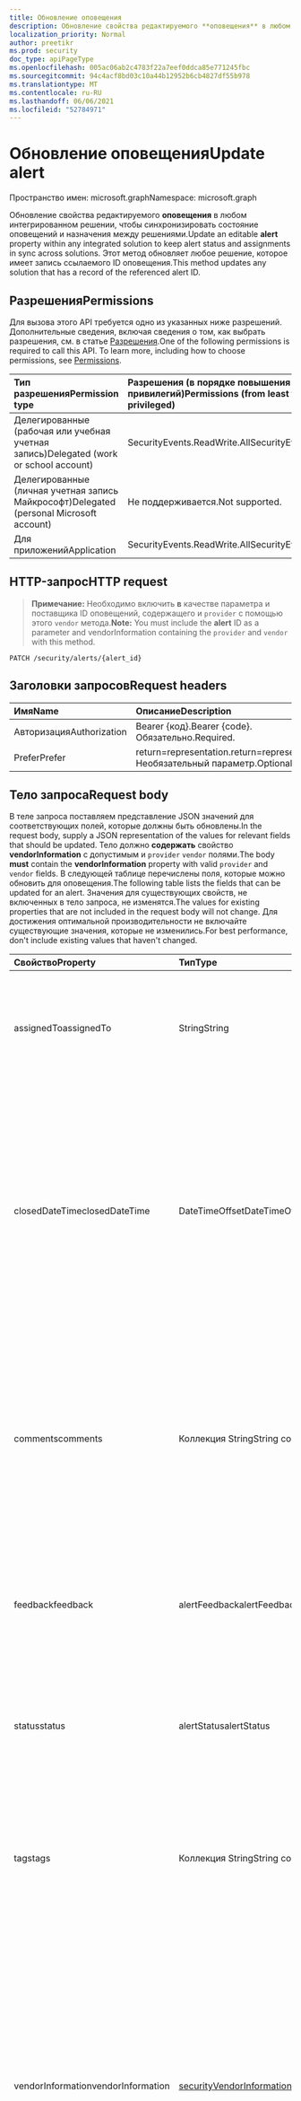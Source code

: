 ```yaml
---
title: Обновление оповещения
description: Обновление свойства редактируемого **оповещения** в любом интегрированном решении, чтобы синхронизировать состояние оповещений и назначения между решениями. Этот метод обновляет любое решение, которое имеет запись ссылаемого ID оповещения.
localization_priority: Normal
author: preetikr
ms.prod: security
doc_type: apiPageType
ms.openlocfilehash: 005ac06ab2c4783f22a7eef0ddca85e771245fbc
ms.sourcegitcommit: 94c4acf8bd03c10a44b12952b6cb4827df55b978
ms.translationtype: MT
ms.contentlocale: ru-RU
ms.lasthandoff: 06/06/2021
ms.locfileid: "52784971"
---
```

# <a name="update-alert"></a><span data-ttu-id="635f2-104">Обновление оповещения</span><span class="sxs-lookup"><span data-stu-id="635f2-104">Update alert</span></span>

<span data-ttu-id="635f2-105">Пространство имен: microsoft.graph</span><span class="sxs-lookup"><span data-stu-id="635f2-105">Namespace: microsoft.graph</span></span>

<span data-ttu-id="635f2-106">Обновление свойства редактируемого **оповещения** в любом интегрированном решении, чтобы синхронизировать состояние оповещений и назначения между решениями.</span><span class="sxs-lookup"><span data-stu-id="635f2-106">Update an editable **alert** property within any integrated solution to keep alert status and assignments in sync across solutions.</span></span> <span data-ttu-id="635f2-107">Этот метод обновляет любое решение, которое имеет запись ссылаемого ID оповещения.</span><span class="sxs-lookup"><span data-stu-id="635f2-107">This method updates any solution that has a record of the referenced alert ID.</span></span>

## <a name="permissions"></a><span data-ttu-id="635f2-108">Разрешения</span><span class="sxs-lookup"><span data-stu-id="635f2-108">Permissions</span></span>

<span data-ttu-id="635f2-p103">Для вызова этого API требуется одно из указанных ниже разрешений. Дополнительные сведения, включая сведения о том, как выбрать разрешения, см. в статье [Разрешения](/graph/permissions-reference).</span><span class="sxs-lookup"><span data-stu-id="635f2-p103">One of the following permissions is required to call this API. To learn more, including how to choose permissions, see [Permissions](/graph/permissions-reference).</span></span>

| <span data-ttu-id="635f2-111">Тип разрешения</span><span class="sxs-lookup"><span data-stu-id="635f2-111">Permission type</span></span>                        | <span data-ttu-id="635f2-112">Разрешения (в порядке повышения привилегий)</span><span class="sxs-lookup"><span data-stu-id="635f2-112">Permissions (from least to most privileged)</span></span> |
|:---------------------------------------|:------------------------------------|
| <span data-ttu-id="635f2-113">Делегированные (рабочая или учебная учетная запись)</span><span class="sxs-lookup"><span data-stu-id="635f2-113">Delegated (work or school account)</span></span>     | <span data-ttu-id="635f2-114">SecurityEvents.ReadWrite.All</span><span class="sxs-lookup"><span data-stu-id="635f2-114">SecurityEvents.ReadWrite.All</span></span>        |
| <span data-ttu-id="635f2-115">Делегированные (личная учетная запись Майкрософт)</span><span class="sxs-lookup"><span data-stu-id="635f2-115">Delegated (personal Microsoft account)</span></span> | <span data-ttu-id="635f2-116">Не поддерживается.</span><span class="sxs-lookup"><span data-stu-id="635f2-116">Not supported.</span></span>                      |
| <span data-ttu-id="635f2-117">Для приложений</span><span class="sxs-lookup"><span data-stu-id="635f2-117">Application</span></span>                            | <span data-ttu-id="635f2-118">SecurityEvents.ReadWrite.All</span><span class="sxs-lookup"><span data-stu-id="635f2-118">SecurityEvents.ReadWrite.All</span></span>        |

## <a name="http-request"></a><span data-ttu-id="635f2-119">HTTP-запрос</span><span class="sxs-lookup"><span data-stu-id="635f2-119">HTTP request</span></span>

> <span data-ttu-id="635f2-120">**Примечание:** Необходимо включить **в** качестве параметра и поставщика ID оповещений, содержащего и `provider` с помощью этого `vendor` метода.</span><span class="sxs-lookup"><span data-stu-id="635f2-120">**Note:** You must include the **alert** ID as a parameter and vendorInformation containing the `provider` and `vendor` with this method.</span></span>

<!-- { "blockType": "ignored" } -->

```http
PATCH /security/alerts/{alert_id}
```

## <a name="request-headers"></a><span data-ttu-id="635f2-121">Заголовки запросов</span><span class="sxs-lookup"><span data-stu-id="635f2-121">Request headers</span></span>

| <span data-ttu-id="635f2-122">Имя</span><span class="sxs-lookup"><span data-stu-id="635f2-122">Name</span></span>          | <span data-ttu-id="635f2-123">Описание</span><span class="sxs-lookup"><span data-stu-id="635f2-123">Description</span></span>              |
|:--------------|:-------------------------|
| <span data-ttu-id="635f2-124">Авторизация</span><span class="sxs-lookup"><span data-stu-id="635f2-124">Authorization</span></span> | <span data-ttu-id="635f2-125">Bearer {код}.</span><span class="sxs-lookup"><span data-stu-id="635f2-125">Bearer {code}.</span></span> <span data-ttu-id="635f2-126">Обязательно.</span><span class="sxs-lookup"><span data-stu-id="635f2-126">Required.</span></span> |
| <span data-ttu-id="635f2-127">Prefer</span><span class="sxs-lookup"><span data-stu-id="635f2-127">Prefer</span></span>        | <span data-ttu-id="635f2-128">return=representation.</span><span class="sxs-lookup"><span data-stu-id="635f2-128">return=representation.</span></span> <span data-ttu-id="635f2-129">Необязательный параметр.</span><span class="sxs-lookup"><span data-stu-id="635f2-129">Optional.</span></span>   |

## <a name="request-body"></a><span data-ttu-id="635f2-130">Тело запроса</span><span class="sxs-lookup"><span data-stu-id="635f2-130">Request body</span></span>

<span data-ttu-id="635f2-131">В теле запроса поставляем представление JSON значений для соответствующих полей, которые должны быть обновлены.</span><span class="sxs-lookup"><span data-stu-id="635f2-131">In the request body, supply a JSON representation of the values for relevant fields that should be updated.</span></span> <span data-ttu-id="635f2-132">Тело должно **содержать** свойство **vendorInformation** с допустимым и `provider` `vendor` полями.</span><span class="sxs-lookup"><span data-stu-id="635f2-132">The body **must** contain the **vendorInformation** property with valid `provider` and `vendor` fields.</span></span> <span data-ttu-id="635f2-133">В следующей таблице перечислены поля, которые можно обновить для оповещения.</span><span class="sxs-lookup"><span data-stu-id="635f2-133">The following table lists the fields that can be updated for an alert.</span></span> <span data-ttu-id="635f2-134">Значения для существующих свойств, не включенных в тело запроса, не изменятся.</span><span class="sxs-lookup"><span data-stu-id="635f2-134">The values for existing properties that are not included in the request body will not change.</span></span> <span data-ttu-id="635f2-135">Для достижения оптимальной производительности не включайте существующие значения, которые не изменились.</span><span class="sxs-lookup"><span data-stu-id="635f2-135">For best performance, don't include existing values that haven't changed.</span></span>

| <span data-ttu-id="635f2-136">Свойство</span><span class="sxs-lookup"><span data-stu-id="635f2-136">Property</span></span>          | <span data-ttu-id="635f2-137">Тип</span><span class="sxs-lookup"><span data-stu-id="635f2-137">Type</span></span>                                                                   | <span data-ttu-id="635f2-138">Описание</span><span class="sxs-lookup"><span data-stu-id="635f2-138">Description</span></span> |
|:------------------|:-----------------------------------------------------------------------|:--|
| <span data-ttu-id="635f2-139">assignedTo</span><span class="sxs-lookup"><span data-stu-id="635f2-139">assignedTo</span></span>        | <span data-ttu-id="635f2-140">String</span><span class="sxs-lookup"><span data-stu-id="635f2-140">String</span></span>                                                                 | <span data-ttu-id="635f2-141">Имя аналитика, на которое назначено оповещение для проверки, исследования или восстановления.</span><span class="sxs-lookup"><span data-stu-id="635f2-141">Name of the analyst the alert is assigned to for triage, investigation, or remediation.</span></span> |
| <span data-ttu-id="635f2-142">closedDateTime</span><span class="sxs-lookup"><span data-stu-id="635f2-142">closedDateTime</span></span>    | <span data-ttu-id="635f2-143">DateTimeOffset</span><span class="sxs-lookup"><span data-stu-id="635f2-143">DateTimeOffset</span></span>                                                         | <span data-ttu-id="635f2-144">Время закрытия оповещения.</span><span class="sxs-lookup"><span data-stu-id="635f2-144">Time at which the alert was closed.</span></span> <span data-ttu-id="635f2-145">Тип Timestamp представляет сведения о времени и дате с использованием формата ISO 8601 (всегда применяется формат UTC).</span><span class="sxs-lookup"><span data-stu-id="635f2-145">The Timestamp type represents date and time information using ISO 8601 format and is always in UTC time.</span></span> <span data-ttu-id="635f2-146">Например, значение полуночи 1 января 2014 г. в формате UTC: `2014-01-01T00:00:00Z`.</span><span class="sxs-lookup"><span data-stu-id="635f2-146">For example, midnight UTC on Jan 1, 2014 is `2014-01-01T00:00:00Z`.</span></span> |
| <span data-ttu-id="635f2-147">comments</span><span class="sxs-lookup"><span data-stu-id="635f2-147">comments</span></span>          | <span data-ttu-id="635f2-148">Коллекция String</span><span class="sxs-lookup"><span data-stu-id="635f2-148">String collection</span></span>                                                      | <span data-ttu-id="635f2-149">Аналитик комментирует оповещение (для управления оповещениями клиентов).</span><span class="sxs-lookup"><span data-stu-id="635f2-149">Analyst comments on the alert (for customer alert management).</span></span> <span data-ttu-id="635f2-150">Этот метод может обновлять поле комментариев только с помощью следующих значений: `Closed in IPC` , `Closed in MCAS` .</span><span class="sxs-lookup"><span data-stu-id="635f2-150">This method can update the comments field with the following values only: `Closed in IPC`, `Closed in MCAS`.</span></span> |
| <span data-ttu-id="635f2-151">feedback</span><span class="sxs-lookup"><span data-stu-id="635f2-151">feedback</span></span>          | <span data-ttu-id="635f2-152">alertFeedback</span><span class="sxs-lookup"><span data-stu-id="635f2-152">alertFeedback</span></span>                                                          | <span data-ttu-id="635f2-153">Отзыв аналитика об оповещении.</span><span class="sxs-lookup"><span data-stu-id="635f2-153">Analyst feedback on the alert.</span></span> <span data-ttu-id="635f2-154">Возможные значения: `unknown`, `truePositive`, `falsePositive`, `benignPositive`.</span><span class="sxs-lookup"><span data-stu-id="635f2-154">Possible values are: `unknown`, `truePositive`, `falsePositive`, `benignPositive`.</span></span> |
| <span data-ttu-id="635f2-155">status</span><span class="sxs-lookup"><span data-stu-id="635f2-155">status</span></span>            | <span data-ttu-id="635f2-156">alertStatus</span><span class="sxs-lookup"><span data-stu-id="635f2-156">alertStatus</span></span>                                                            | <span data-ttu-id="635f2-157">Оповещение состояния жизненного цикла (этап).</span><span class="sxs-lookup"><span data-stu-id="635f2-157">Alert life cycle status (stage).</span></span> <span data-ttu-id="635f2-158">Возможные значения: `unknown`, `newAlert`, `inProgress`, `resolved`.</span><span class="sxs-lookup"><span data-stu-id="635f2-158">Possible values are: `unknown`, `newAlert`, `inProgress`, `resolved`.</span></span> |
| <span data-ttu-id="635f2-159">tags</span><span class="sxs-lookup"><span data-stu-id="635f2-159">tags</span></span>              | <span data-ttu-id="635f2-160">Коллекция String</span><span class="sxs-lookup"><span data-stu-id="635f2-160">String collection</span></span>                                                      | <span data-ttu-id="635f2-161">Метки, вызываемые пользователем, которые можно применить к оповещению и могут служить условиями фильтра (например, "HVA", "SAW").</span><span class="sxs-lookup"><span data-stu-id="635f2-161">User-definable labels that can be applied to an alert and can serve as filter conditions (for example, "HVA", "SAW).</span></span> |
| <span data-ttu-id="635f2-162">vendorInformation</span><span class="sxs-lookup"><span data-stu-id="635f2-162">vendorInformation</span></span> | [<span data-ttu-id="635f2-163">securityVendorInformation</span><span class="sxs-lookup"><span data-stu-id="635f2-163">securityVendorInformation</span></span>](../resources/securityvendorinformation.md) | <span data-ttu-id="635f2-164">Сложный тип, содержащий подробные сведения о безопасности продавца продукта или услуги, поставщика субпоставщика (например, продавец = Майкрософт; поставщик = ATP в Защитнике Windows; субпоставщик = AppLocker).</span><span class="sxs-lookup"><span data-stu-id="635f2-164">Complex type containing details about the security product/service vendor, provider, and subprovider (for example, vendor=Microsoft; provider=Windows Defender ATP; subProvider=AppLocker).</span></span> <span data-ttu-id="635f2-165">**Требуются поля поставщика и поставщика.**</span><span class="sxs-lookup"><span data-stu-id="635f2-165">**Provider and vendor fields are required.**</span></span> |

## <a name="response"></a><span data-ttu-id="635f2-166">Отклик</span><span class="sxs-lookup"><span data-stu-id="635f2-166">Response</span></span>

<span data-ttu-id="635f2-167">В случае успешного выполнения этот метод возвращает код отклика `204 No Content`.</span><span class="sxs-lookup"><span data-stu-id="635f2-167">If successful, this method returns a `204 No Content` response code.</span></span>

<span data-ttu-id="635f2-168">Если используется необязательный заголовок запроса, метод возвращает код ответа и обновленный объект оповещения `200 OK` в тексте [](../resources/alert.md) ответа.</span><span class="sxs-lookup"><span data-stu-id="635f2-168">If the optional request header is used, the method returns a `200 OK` response code and the updated [alert](../resources/alert.md) object in the response body.</span></span>

## <a name="examples"></a><span data-ttu-id="635f2-169">Примеры</span><span class="sxs-lookup"><span data-stu-id="635f2-169">Examples</span></span>

### <a name="example-1-request-without-prefer-header"></a><span data-ttu-id="635f2-170">Пример 1. Запрос без загона Prefer</span><span class="sxs-lookup"><span data-stu-id="635f2-170">Example 1: Request without Prefer header</span></span>

#### <a name="request"></a><span data-ttu-id="635f2-171">Запрос</span><span class="sxs-lookup"><span data-stu-id="635f2-171">Request</span></span>

<span data-ttu-id="635f2-172">Ниже приведен пример запроса.</span><span class="sxs-lookup"><span data-stu-id="635f2-172">The following is an example of the request.</span></span>

# <a name="http"></a>[<span data-ttu-id="635f2-173">HTTP</span><span class="sxs-lookup"><span data-stu-id="635f2-173">HTTP</span></span>](#tab/http)
<!-- {
  "blockType": "request",
  "name": "update_alert_1"
}-->

```http
PATCH https://graph.microsoft.com/v1.0/security/alerts/{alert_id}
Content-type: application/json

{
  "assignedTo": "String",
  "closedDateTime": "String (timestamp)",
  "comments": [
    "String"
  ],
  "feedback": "@odata.type: microsoft.graph.alertFeedback",
  "status": "@odata.type: microsoft.graph.alertStatus",
  "tags": [
    "String"
  ],
  "vendorInformation": {
    "provider": "String",
    "vendor": "String"
  }
}
```
# <a name="c"></a>[<span data-ttu-id="635f2-174">C#</span><span class="sxs-lookup"><span data-stu-id="635f2-174">C#</span></span>](#tab/csharp)
[!INCLUDE [sample-code](../includes/snippets/csharp/update-alert-1-csharp-snippets.md)]
[!INCLUDE [sdk-documentation](../includes/snippets/snippets-sdk-documentation-link.md)]

# <a name="javascript"></a>[<span data-ttu-id="635f2-175">JavaScript</span><span class="sxs-lookup"><span data-stu-id="635f2-175">JavaScript</span></span>](#tab/javascript)
[!INCLUDE [sample-code](../includes/snippets/javascript/update-alert-1-javascript-snippets.md)]
[!INCLUDE [sdk-documentation](../includes/snippets/snippets-sdk-documentation-link.md)]

# <a name="objective-c"></a>[<span data-ttu-id="635f2-176">Objective-C</span><span class="sxs-lookup"><span data-stu-id="635f2-176">Objective-C</span></span>](#tab/objc)
[!INCLUDE [sample-code](../includes/snippets/objc/update-alert-1-objc-snippets.md)]
[!INCLUDE [sdk-documentation](../includes/snippets/snippets-sdk-documentation-link.md)]

# <a name="java"></a>[<span data-ttu-id="635f2-177">Java</span><span class="sxs-lookup"><span data-stu-id="635f2-177">Java</span></span>](#tab/java)
[!INCLUDE [sample-code](../includes/snippets/java/update-alert-1-java-snippets.md)]
[!INCLUDE [sdk-documentation](../includes/snippets/snippets-sdk-documentation-link.md)]

---


<!-- markdownlint-disable MD024 -->

#### <a name="response"></a><span data-ttu-id="635f2-178">Отклик</span><span class="sxs-lookup"><span data-stu-id="635f2-178">Response</span></span>

<span data-ttu-id="635f2-179">Ниже представлен пример успешного отклика.</span><span class="sxs-lookup"><span data-stu-id="635f2-179">The following is an example of a successful response.</span></span>

<!-- {
  "blockType": "response"
} -->

```http
HTTP/1.1 204 No Content
```

### <a name="example-2-request-with-prefer-header"></a><span data-ttu-id="635f2-180">Пример 2. Запрос с помощью загона Prefer</span><span class="sxs-lookup"><span data-stu-id="635f2-180">Example 2: Request with Prefer header</span></span>

#### <a name="request"></a><span data-ttu-id="635f2-181">Запрос</span><span class="sxs-lookup"><span data-stu-id="635f2-181">Request</span></span>

<span data-ttu-id="635f2-182">В следующем примере показан запрос, который включает заглавную `Prefer` головку запроса.</span><span class="sxs-lookup"><span data-stu-id="635f2-182">The following example shows a request that includes the `Prefer` request header.</span></span>


# <a name="http"></a>[<span data-ttu-id="635f2-183">HTTP</span><span class="sxs-lookup"><span data-stu-id="635f2-183">HTTP</span></span>](#tab/http)
<!-- {
  "blockType": "request",
  "name": "update_alert_2"
}-->

```http
PATCH https://graph.microsoft.com/v1.0/security/alerts/{alert_id}
Content-type: application/json
Prefer: return=representation

{
  "assignedTo": "String",
  "closedDateTime": "String (timestamp)",
  "comments": [
    "String"
  ],
  "feedback": "@odata.type: microsoft.graph.alertFeedback",
  "status": "@odata.type: microsoft.graph.alertStatus",
  "tags": [
    "String"
  ],
  "vendorInformation": {
    "provider": "String",
    "vendor": "String"
  }
}
```
# <a name="c"></a>[<span data-ttu-id="635f2-184">C#</span><span class="sxs-lookup"><span data-stu-id="635f2-184">C#</span></span>](#tab/csharp)
[!INCLUDE [sample-code](../includes/snippets/csharp/update-alert-2-csharp-snippets.md)]
[!INCLUDE [sdk-documentation](../includes/snippets/snippets-sdk-documentation-link.md)]

# <a name="javascript"></a>[<span data-ttu-id="635f2-185">JavaScript</span><span class="sxs-lookup"><span data-stu-id="635f2-185">JavaScript</span></span>](#tab/javascript)
[!INCLUDE [sample-code](../includes/snippets/javascript/update-alert-2-javascript-snippets.md)]
[!INCLUDE [sdk-documentation](../includes/snippets/snippets-sdk-documentation-link.md)]

# <a name="objective-c"></a>[<span data-ttu-id="635f2-186">Objective-C</span><span class="sxs-lookup"><span data-stu-id="635f2-186">Objective-C</span></span>](#tab/objc)
[!INCLUDE [sample-code](../includes/snippets/objc/update-alert-2-objc-snippets.md)]
[!INCLUDE [sdk-documentation](../includes/snippets/snippets-sdk-documentation-link.md)]

# <a name="java"></a>[<span data-ttu-id="635f2-187">Java</span><span class="sxs-lookup"><span data-stu-id="635f2-187">Java</span></span>](#tab/java)
[!INCLUDE [sample-code](../includes/snippets/java/update-alert-2-java-snippets.md)]
[!INCLUDE [sdk-documentation](../includes/snippets/snippets-sdk-documentation-link.md)]

---


#### <a name="response"></a><span data-ttu-id="635f2-188">Отклик</span><span class="sxs-lookup"><span data-stu-id="635f2-188">Response</span></span>

<span data-ttu-id="635f2-189">Ниже приводится пример ответа, когда используется необязательный `Prefer: return=representation` заглавной запрос.</span><span class="sxs-lookup"><span data-stu-id="635f2-189">The following is an example of the response when the optional `Prefer: return=representation` request header is used.</span></span>

> <span data-ttu-id="635f2-190">**Примечание.** Объект отклика, показанный здесь, может быть сокращен для удобочитаемости.</span><span class="sxs-lookup"><span data-stu-id="635f2-190">**Note:** The response object shown here might be shortened for readability.</span></span>

<!-- {
  "blockType": "response",
  "truncated": true,
  "@odata.type": "microsoft.graph.alert"
} -->

```http
HTTP/1.1 200 OK
Content-type: application/json

{
  "activityGroupName": "activityGroupName-value",
  "assignedTo": "assignedTo-value",
  "azureSubscriptionId": "azureSubscriptionId-value",
  "azureTenantId": "azureTenantId-value",
  "category": "category-value",
  "closedDateTime": "datetime-value"
}
```

<!-- uuid: 8fcb5dbc-d5aa-4681-8e31-b001d5168d79
2015-10-25 14:57:30 UTC -->
<!-- {
  "type": "#page.annotation",
  "description": "Update alert",
  "keywords": "",
  "section": "documentation",
  "tocPath": "",
  "suppressions": [
  ]
}-->

